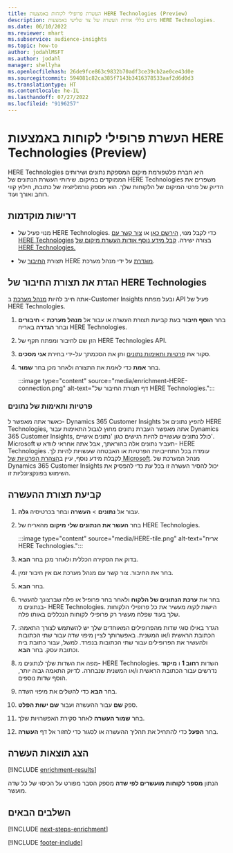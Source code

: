 ```yaml
---
title: העשרת פרופילי לקוחות באמצעות HERE Technologies ‏(Preview)
description: מידע כללי אודות העשרה של צד שלישי באמצעות HERE Technologies.
ms.date: 06/10/2022
ms.reviewer: mhart
ms.subservice: audience-insights
ms.topic: how-to
author: jodahlMSFT
ms.author: jodahl
manager: shellyha
ms.openlocfilehash: 26de9fce863c9832b70adf3ce39cb2ae0ce43d0e
ms.sourcegitcommit: 594081c82ca385f7143b3416378533aaf2d6d0d3
ms.translationtype: HT
ms.contentlocale: he-IL
ms.lasthandoff: 07/27/2022
ms.locfileid: "9196257"
---
```

# <a name="enrich-customer-profiles-with-here-technologies-preview"></a>העשרת פרופילי לקוחות באמצעות HERE Technologies ‏(Preview)

HERE Technologies היא חברת פלטפורמת מיקום המספקת נתונים ושירותים הממוקדים במיקום. שירותי העשרת הנתונים של HERE Technologies משפרים את הדיוק של פרטי המיקום של הלקוחות שלך. הוא מספק נורמליזציה של כתובת, חילוץ קווי רוחב ואורך ועוד.

## <a name="prerequisites"></a>דרישות מוקדמות

- מנוי פעיל של HERE Technologies. כדי לקבל מנוי, [הירשם כאן](https://developer.here.com/sign-up?utm_medium=referral&utm_source=Microsoft-Dynamics-CI&create=Freemium-Basic) או [צור קשר עם HERE Technologies](https://developer.here.com/help?utm_medium=referral&utm_source=Microsoft-Dynamics-CI#how-can-we-help-you) בצורה ישירה. [קבל מידע נוסף אודות העשרת מיקום של HERE Technologies.](https://developer.here.com/location-enrichment?cid=Dev-MicrosoftDynamics-DB-0-Dev-&utm_source=MicrosoftDynamics&utm_medium=referral&utm_campaign=Online_Dev_ReferralMicrosoft)

- תצורת [החיבור](connections.md) של HERE [מוגדרת](#configure-the-connection-for-here-technologies) על ידי מנהל מערכת.

## <a name="configure-the-connection-for-here-technologies"></a>הגדת את תצורת החיבור של HERE Technologies

אתה חייב להיות [מנהל מערכת](permissions.md#admin) ב-Customer Insights ובעל מפתח API פעיל של HERE Technologies.

1. בחר **הוסף חיבור** בעת קביעת תצורת העשרה או עבור אל **מנהל מערכת** > **חיבורים** ובחר **הגדרה** באריח HERE Technologies.

1. הזן שם לחיבור ומפתח תקף של HERE Technologies API.

1. סקור את [פרטיות ותאימות נתונים](#data-privacy-and-compliance) ותן את הסכמתך על-ידי בחירת **אני מסכים**.

1. בחר **אמת** כדי לאמת את התצורה ולאחר מכן בחר **שמור**.

   :::image type="content" source="media/enrichment-HERE-connection.png" alt-text="דף תצורת החיבור של HERE Technologies.":::

### <a name="data-privacy-and-compliance"></a>פרטיות ותאימות של נתונים

כאשר אתה מאפשר ל- Dynamics 365 Customer Insights להפיץ נתונים אל HERE Technologies, אתה מאפשר העברת נתונים מחוץ לגבול התאימות עבור Dynamics 365 Customer Insights, כולל נתונים שעשויים להיות רגישים כגון 'נתונים אישיים'. Microsoft תעביר נתונים אלה בהוראתך, אבל אתה אחראי לוודא ש- HERE Technologies עומדת בכל התחייבויות הפרטיות או האבטחה שעשויות להיות לך. לקבלת מידע נוסף, עיין ב[הצהרת הפרטיות של Microsoft](https://go.microsoft.com/fwlink/?linkid=396732).
מנהל המערכת של Dynamics 365 Customer Insights יכול להסיר העשרה זו בכל עת כדי להפסיק את השימוש בפונקציונליות זו.

## <a name="configure-the-enrichment"></a>קביעת תצורת ההעשרה

1. עבור אל **נתונים** > **העשרה** ובחר בכרטיסיה **גלה**.

1. בחר **העשר את הנתונים שלי** **מיקום** מהאריח של HERE Technologies.

   :::image type="content" source="media/HERE-tile.png" alt-text="אריח HERE Technologies.":::

1. בדוק את הסקירה הכללית ולאחר מכן בחר **הבא**.

1. בחר את החיבור. צור קשר עם מנהל מערכת אם אין חיבור זמין.

1. בחר **הבא**.

1. בחר את **ערכת הנתונים של הלקוח** ולאחר בחר פרופיל או פלח שברצונך להעשיר בנתונים מ- HERE Technologies. הישות *לקוח* מעשיר את כל פרופילי הלקוחות שלך בעוד שפלח מעשיר רק פרופילי לקוחות הנכללים באותו פלח.

1. הגדר באילו סוגי שדות מהפרופילים המאוחדים שלך יש להשתמש לצורך התאמה: הכתובת הראשית ו/או המשנית. באפשרותך לציין מיפוי שדה עבור שתי הכתובות ולהעשיר את הפרופילים עבור שתי הכתובות בנפרד. למשל, עבור כתובת בית וכתובת עסק. בחר **הבא**.

1. מפה את השדות שלך לנתונים מ- HERE Technologies. השדות **רחוב 1** ו **מיקוד** נדרשים עבור הכתובת הראשית ו/או המשנית שנבחרה. לדיוק התאמה גבוה יותר, הוסף שדות נוספים.

1. בחר **הבא** כדי להשלים את מיפוי השדה.

1. ספק **שם** עבור ההעשרה ועבור **שם ישות הפלט**.

1. בחר **שמור העשרה** לאחר סקירת האפשרויות שלך.

1. בחר **הפעל** כדי להתחיל את תהליך ההעשרה או לסגור כדי לחזור אל דף **העשרה**.

## <a name="view-enrichment-results"></a>הצג תוצאות העשרה

[!INCLUDE [enrichment-results](includes/enrichment-results.md)]

הנתון **מספר לקוחות מועשרים לפי שדה** מספק הסבר מפורט על הכיסוי של כל שדה מועשר.

## <a name="next-steps"></a>‏‫השלבים הבאים‬

[!INCLUDE [next-steps-enrichment](includes/next-steps-enrichment.md)]

[!INCLUDE [footer-include](includes/footer-banner.md)]
